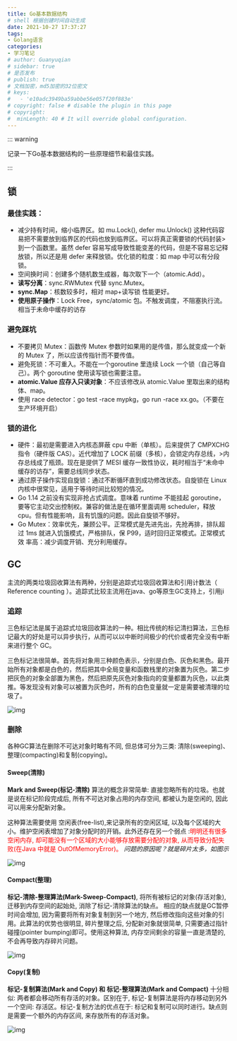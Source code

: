 ```yaml
---
title: Go基本数据结构
# shell 根据创建时间自动生成
date: 2021-10-27 17:37:27
tags:
- Golang语言
categories:
- 学习笔记
# author: Guanyuqian
# sidebar: true
# 是否发布
# publish: true
# 文档加密，md5加密的32位密文
# keys:
# 	- 'e10adc3949ba59abbe56e057f20f883e'
# copyright: false # disable the plugin in this page 
# copyright:
#  minLength: 40 # It will override global configuration. 
---
```


::: warning

记录一下Go基本数据结构的一些原理细节和最佳实践。

:::

<!-- more -->

## 锁

### 最佳实践：

- 减少持有时间，缩小临界区。如 mu.Lock(), defer mu.Unlock() 这种代码容易把不需要放到临界区的代码也放到临界区。可以将真正需要锁的代码封装>到一个函数里。虽然 defer 容易写成导致性能变差的代码，但是不容易忘记释放锁，所以还是用 defer 来释放锁。优化锁的粒度：如 map 中可以有分段锁。
-  空间换时间：创建多个随机数生成器，每次取下一个（atomic.Add）。
- **读写分离**：sync.RWMutex 代替 sync.Mutex。
- **sync.Map**：核数较多时，相对 map+读写锁 性能更好。
- **使用原子操作**：Lock Free，sync/atomic 包。不触发调度，不阻塞执行流。相当于未命中缓存的访存

### 避免踩坑

- 不要拷贝 Mutex：函数传 Mutex 参数时如果用的是传值，那么就变成一个新的 Mutex 了，所以应该传指针而不要传值。
- 避免死锁：不可重入。不能在一个goroutine 里连续 Lock 一个锁（自己等自己）。两个 goroutine 使用读写锁也需要注意。
- **atomic.Value 应存入只读对象**：不应该修改从 atomic.Value 里取出来的结构体、map。
- 使用 race detector：go test -race mypkg，go run -race xx.go。（不要在生产环境开启）

### 锁的进化

- 硬件：最初是需要进入内核态屏蔽 cpu 中断（单核）。后来提供了 CMPXCHG 指令（硬件版 CAS）。近代增加了 LOCK 前缀（多核），会锁定内存总线，>内存总线成了瓶颈。现在是提供了 MESI 缓存一致性协议，耗时相当于“未命中缓存的访存”，需要总线同步状态。
- 通过原子操作实现自旋锁：通过不断循环直到成功修改状态。自旋锁在 Linux 内核中很常见，适用于等待时间比较短的情况。
- Go 1.14 之前没有实现非抢占式调度。意味着 runtime 不能挂起 goroutine，要等它主动交出控制权。兼容的做法是在循环里面调用 scheduler，释放cpu。但有性能影响，且有饥饿的问题。因此自旋锁不够好。
- Go Mutex：效率优先，兼顾公平。正常模式是先进先出，先抢再排，排队超过 1ms 就进入饥饿模式，严格排队，保 P99，适时回归正常模式。正常模式效
    率高：减少调度开销、充分利用缓存。



## GC

主流的两类垃圾回收算法有两种，分别是追踪式垃圾回收算法和引用计数法（ Reference counting ）。追踪式比较主流用在java、go等原生GC支持上，引用ji

### 追踪

三色标记法是属于追踪式垃圾回收算法的一种。相比传统的标记清扫算法，三色标记最大的好处是可以异步执行，从而可以以中断时间极少的代价或者完全没有中断来进行整个 GC。

三色标记法很简单。首先将对象用三种颜色表示，分别是白色、灰色和黑色。最开始所有对象都是白色的，然后把其中全局变量和函数栈里的对象置为灰色。第二步把灰色的对象全部置为黑色，然后把原先灰色对象指向的变量都置为灰色，以此类推。等发现没有对象可以被置为灰色时，所有的白色变量就一定是需要被清理的垃圾了。

![img](https://pic2.zhimg.com/v2-5fe8ea45e2518ca19cfeb31558160fb1_b.webp)

### 删除

各种GC算法在删除不可达对象时略有不同, 但总体可分为三类: 清除(sweeping)、整理(compacting)和复制(copying)。

#### Sweep(清除)

 **Mark and Sweep(标记-清除)** 算法的概念非常简单: 直接忽略所有的垃圾。也就是说在标记阶段完成后, 所有不可达对象占用的内存空间, 都被认为是空闲的, 因此可以用来分配新对象。

这种算法需要使用 空闲表(free-list),来记录所有的空闲区域, 以及每个区域的大小。维护空闲表增加了对象分配时的开销。此外还存在另一个弱点 :<font color=red>明明还有很多空闲内存, 却可能没有一个区域的大小能够存放需要分配的对象, 从而导致分配失败(在Java 中就是 OutOfMemoryError)。</font>
 *问题的原因呢？就是碎片太多，如图示*

![img](https:////upload-images.jianshu.io/upload_images/4279695-ccc2eab380d1a7d2?imageMogr2/auto-orient/strip|imageView2/2/w/580/format/webp)

#### Compact(整理)

**标记-清除-整理算法(Mark-Sweep-Compact)**, 将所有被标记的对象(存活对象), 迁移到内存空间的起始处, 消除了标记-清除算法的缺点。 相应的缺点就是GC暂停时间会增加, 因为需要将所有对象复制到另一个地方, 然后修改指向这些对象的引用。此算法的优势也很明显, 碎片整理之后, 分配新对象就很简单, 只需要通过指针碰撞(pointer bumping)即可。使用这种算法, 内存空间剩余的容量一直是清楚的, 不会再导致内存碎片问题。

![img](https:////upload-images.jianshu.io/upload_images/4279695-00500f8d90480222?imageMogr2/auto-orient/strip|imageView2/2/w/580/format/webp)

#### Copy(复制)

 **标记-复制算法(Mark and Copy) 和 标记-整理算法(Mark and Compact)** 十分相似: 两者都会移动所有存活的对象。区别在于, 标记-复制算法是将内存移动到另外一个空间: 存活区。标记-复制方法的优点在于: 标记和复制可以同时进行。缺点则是需要一个额外的内存区间, 来存放所有的存活对象。

![img](https:////upload-images.jianshu.io/upload_images/4279695-2ff6de19a9c6944d?imageMogr2/auto-orient/strip|imageView2/2/w/580/format/webp)



